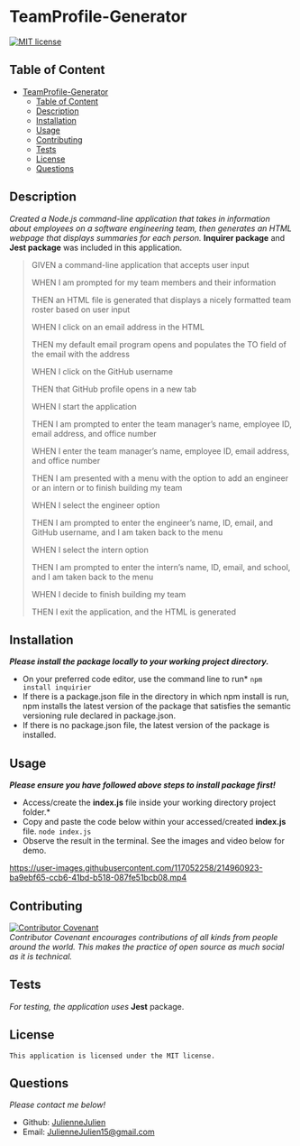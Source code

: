 # TeamProfile-Generator

[![MIT license](https://img.shields.io/badge/license-MIT-blue.svg)](https://mit-license.org/)

## Table of Content
- [TeamProfile-Generator](#teamprofile-generator)
  - [Table of Content](#table-of-content)
  - [Description](#description)
  - [Installation](#installation)
  - [Usage](#usage)
  - [Contributing](#contributing)
  - [Tests](#tests)
  - [License](#license)
  - [Questions](#questions)

## Description
*Created a Node.js command-line application that takes in information about employees on a software engineering team, then generates an HTML webpage that displays summaries for each person.* **Inquirer package** and **Jest package** was included in this application. 

>GIVEN a command-line application that accepts user input
>
>WHEN I am prompted for my team members and their information
>
>THEN an HTML file is generated that displays a nicely formatted team roster based on user input
>
>WHEN I click on an email address in the HTML
>
>THEN my default email program opens and populates the TO field of the email with the address
>
>WHEN I click on the GitHub username
>
>THEN that GitHub profile opens in a new tab
>
>WHEN I start the application
>
>THEN I am prompted to enter the team manager’s name, employee ID, email address, and office number
>
>WHEN I enter the team manager’s name, employee ID, email address, and office number
>
>THEN I am presented with a menu with the option to add an engineer or an intern or to finish building my team
>
>WHEN I select the engineer option
>
>THEN I am prompted to enter the engineer’s name, ID, email, and GitHub username, and I am taken back to the menu
>
>WHEN I select the intern option
>
>THEN I am prompted to enter the intern’s name, ID, email, and school, and I am taken back to the menu
>
>WHEN I decide to finish building my team
>
>THEN I exit the application, and the HTML is generated


## Installation
***Please install the package locally to your working project directory.***
- On your preferred code editor, use the command line to run* `npm install inquirier`
- If there is a package.json file in the directory in which npm install is run, npm installs the latest version of the package that satisfies the semantic versioning rule declared in package.json.
- If there is no package.json file, the latest version of the package is installed.


## Usage
***Please ensure you have followed above steps to install package first!***
- Access/create the **index.js** file inside your working directory project folder.*
-  Copy and paste the code below within your accessed/created **index.js** file.
`node index.js`
- Observe the result in the terminal. See the images and video below for demo. 

https://user-images.githubusercontent.com/117052258/214960923-ba9ebf65-ccb6-41bd-b518-087fe51bcb08.mp4

## Contributing

[![Contributor Covenant](https://img.shields.io/badge/Contributor%20Covenant-2.1-4baaaa.svg)](code_of_conduct.md)
<br>*Contributor Covenant encourages contributions of all kinds from people around the world. This makes the practice of open source as much social as it is technical.*

## Tests
*For testing, the application uses* **Jest** package.

## License
    This application is licensed under the MIT license.

## Questions
*Please contact me below!*
- Github: [JulienneJulien](https://github.com/JulienneJulien)
- Email: JulienneJulien15@gmail.com 

